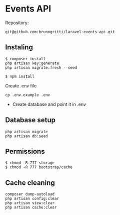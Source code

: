 # Events API

Repository:

```git@github.com:brunogritti/laravel-events-api.git```

## Instaling

```
$ composer install
php artisan key:generate
php artisan migrate:fresh --seed

$ npm install
```

Create .env file

```cp .env.example .env```

- Create database and point it in .env


## Database setup

```
php artisan migrate
php artisan db:seed
```

## Permissions

```
$ chmod -R 777 storage
$ chmod -R 777 bootstrap/cache
```

## Cache cleaning

```
composer dump-autoload
php artisan config:clear
php artisan view:clear
php artisan cache:clear
```